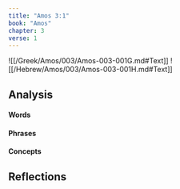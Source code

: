 ```yaml
---
title: "Amos 3:1"
book: "Amos"
chapter: 3
verse: 1
---
```

![[/Greek/Amos/003/Amos-003-001G.md#Text]]
![[/Hebrew/Amos/003/Amos-003-001H.md#Text]]

## Analysis

#### Words

#### Phrases

#### Concepts

## Reflections
